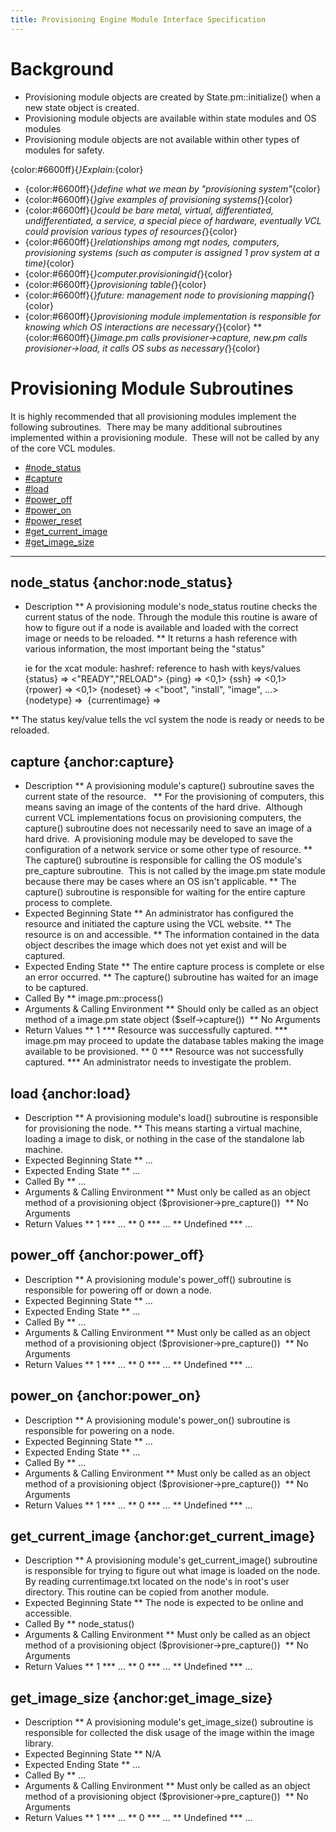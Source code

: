 ```yaml
---
title: Provisioning Engine Module Interface Specification
---
```


<a name="ProvisioningEngineModuleInterfaceSpecification-Background"></a>
# Background

* Provisioning module objects are created by State.pm::initialize() when a
new state object is created.
* Provisioning module objects are available&nbsp;within state modules and
OS modules
* Provisioning module objects are not available within other types of
modules for safety.

{color:#6600ff}{_}Explain:_{color}
* {color:#6600ff}{_}define what we mean by "provisioning system"_{color}
* {color:#6600ff}{_}give examples of provisioning systems{_}{color}
* {color:#6600ff}{_}could be bare metal, virtual, differentiated,
undifferentiated, a service, a special piece of hardware, eventually VCL
could provision various types of resources{_}{color}
* {color:#6600ff}{_}relationships among mgt nodes, computers, provisioning
systems (such as computer is assigned 1 prov system at a time)_{color}
* {color:#6600ff}{_}computer.provisioningid{_}{color}
* {color:#6600ff}{_}provisioning table{_}{color}
* {color:#6600ff}{_}future: management node to provisioning
mapping{_}{color}
* {color:#6600ff}{_}provisioning module implementation is responsible for
knowing which OS interactions are necessary{_}{color}
** {color:#6600ff}{_}image.pm calls provisioner->capture, new.pm calls
provisioner->load, it calls OS subs as necessary{_}{color}

<a name="ProvisioningEngineModuleInterfaceSpecification-ProvisioningModuleSubroutines"></a>
# Provisioning Module Subroutines

It is highly recommended that all&nbsp;provisioning modules implement the
following subroutines.&nbsp; There may be many additional subroutines
implemented within a provisioning module.&nbsp; These will not be called by
any of the core VCL modules.
* [#node_status](#node_status.html)
* [#capture](#capture.html)
* [#load](#load.html)
* [#power_off](#power_off.html)
* [#power_on](#power_on.html)
* [#power_reset](#power_reset.html)
* [#get_current_image](#get_current_image.html)
* [#get_image_size](#get_image_size.html)

----

<a name="ProvisioningEngineModuleInterfaceSpecification-node_status{anchor:node_status}"></a>
## node_status {anchor:node_status}
* Description
** A provisioning module's node_status routine checks the current status of
the node. Through the module this routine is aware of how to figure out if
a node is available and loaded with the correct image or needs to be
reloaded.
** It returns a hash reference with various information, the most important
being the "status"

    ie for the xcat module:
    hashref: reference to hash with keys/values
    \{status\} => <"READY","RELOAD">
    \{ping\} => <0,1>
    \{ssh\} => <0,1>
    \{rpower\} => <0,1>
    \{nodeset\} => <"boot", "install", "image", ...>
    \{nodetype\} => <image name>
    \{currentimage\} => <image name>

** The status key/value tells the vcl system the node is ready or needs to
be reloaded.

<a name="ProvisioningEngineModuleInterfaceSpecification-capture{anchor:capture}"></a>
## capture {anchor:capture}

* Description
** A provisioning module's capture() subroutine saves the current state of
the resource.&nbsp;&nbsp;
** For the provisioning of computers, this means saving an image of the
contents of the hard drive.&nbsp; Although current VCL implementations
focus on provisioning computers, the capture() subroutine does not
necessarily need to save an image of a hard drive.&nbsp; A provisioning
module may be developed to save the configuration of a network service or
some other type of resource.
** The capture() subroutine is responsible for calling the OS module's
pre_capture&nbsp;subroutine.&nbsp; This is not called by the image.pm state
module because there may be cases where an OS isn't applicable.
** The capture() subroutine is responsible for waiting for the entire
capture process to complete.
* Expected Beginning State
** An administrator has configured the resource and initiated the capture
using the VCL website.
** The resource is on and accessible.
** The information contained in the data object describes the image which
does not yet exist and will be captured.
* Expected Ending State
** The entire capture process is complete or else an error occurred.
** The capture() subroutine has waited for an image to be captured.
* Called By
** image.pm::process()
* Arguments & Calling Environment
** Should only be called as an object method&nbsp;of a image.pm state
object ($self->capture())&nbsp;
** No Arguments
* Return Values
** 1
*** Resource was successfully captured.
*** image.pm may proceed to update the database tables making the image
available to be provisioned.
** 0
*** Resource was not successfully captured.
*** An administrator needs to investigate the problem.

<a name="ProvisioningEngineModuleInterfaceSpecification-load{anchor:load}"></a>
## load {anchor:load}

* Description
** A provisioning module's load() subroutine is responsible for
provisioning the node.
** This means starting a virtual machine, loading a image to disk, or
nothing in the case of the standalone lab machine.
* Expected Beginning State
** ...
* Expected Ending State
** ...
* Called By
** ...
* Arguments & Calling Environment
** Must only be called as an object method&nbsp;of a
provisioning&nbsp;object ($provisioner->pre_capture())&nbsp;
** No Arguments
* Return Values
** 1
*** ...
** 0
*** ...
** Undefined
*** ...

<a name="ProvisioningEngineModuleInterfaceSpecification-power_off{anchor:power_off}"></a>
## power_off {anchor:power_off}

* Description
** A provisioning module's power_off() subroutine is responsible for
powering off or down a node.
* Expected Beginning State
** ...
* Expected Ending State
** ...
* Called By
** ...
* Arguments & Calling Environment
** Must only be called as an object method&nbsp;of a
provisioning&nbsp;object ($provisioner->pre_capture())&nbsp;
** No Arguments
* Return Values
** 1
*** ...
** 0
*** ...
** Undefined
*** ...

<a name="ProvisioningEngineModuleInterfaceSpecification-power_on{anchor:power_on}"></a>
## power_on {anchor:power_on}

* Description
** A provisioning module's power_on() subroutine is responsible for
powering on a node.
* Expected Beginning State
** ...
* Expected Ending State
** ...
* Called By
** ...
* Arguments & Calling Environment
** Must only be called as an object method&nbsp;of a
provisioning&nbsp;object ($provisioner->pre_capture())&nbsp;
** No Arguments
* Return Values
** 1
*** ...
** 0
*** ...
** Undefined
*** ...

<a name="ProvisioningEngineModuleInterfaceSpecification-get_current_image{anchor:get_current_image}"></a>
## get_current_image {anchor:get_current_image}

* Description
** A provisioning module's get_current_image() subroutine is responsible
for trying to figure out what image is loaded on the node. By reading
currentimage.txt located on the node's in root's user directory. This
routine can be copied from another module.
* Expected Beginning State
** The node is expected to be online and accessible.
* Called By
** node_status()
* Arguments & Calling Environment
** Must only be called as an object method&nbsp;of a
provisioning&nbsp;object ($provisioner->pre_capture())&nbsp;
** No Arguments
* Return Values
** 1
*** ...
** 0
*** ...
** Undefined
*** ...

<a name="ProvisioningEngineModuleInterfaceSpecification-get_image_size&nbsp;{anchor:get_image_size}"></a>
## get_image_size&nbsp;{anchor:get_image_size}

* Description
** A provisioning module's get_image_size() subroutine is responsible for
collected the disk usage of the image within the image library.  
* Expected Beginning State
** N/A
* Expected Ending State
** ...
* Called By
** ...
* Arguments & Calling Environment
** Must only be called as an object method&nbsp;of a
provisioning&nbsp;object ($provisioner->pre_capture())&nbsp;
** No Arguments
* Return Values
** 1
*** ...
** 0
*** ...
** Undefined
*** ...
